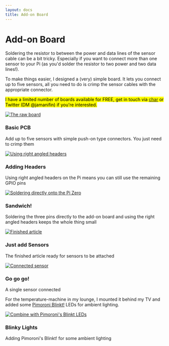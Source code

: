 ```yaml
---
layout: docs
title: Add-on Board
---
```


# Add-on Board

Soldering the resistor to between the power and data lines of the sensor cable can be a bit tricky. Especially if you want to connect more than one sensor to your Pi (as you'd solder the resistor to two power and two data lines!).

To make things easier, I designed a (very) simple board. It lets you connect up to five sensors, all you need to do is crimp the sensor cables with the appropriate connector.

<mark>I have a limited number of boards available for FREE, get in touch via [char](gitter.im/temperature-machine/) or Twitter (DM @jamanifin) if you're interested.</mark>

<div class="row">
  <div class="col-sm-6 col-md-4">
    <div class="thumbnail">
    <a href="../img/temperature-machine-add-on-1.png">
      <img src="../img/temperature-machine-add-on-1.png" alt="The raw board">
      </a>
      <div class="caption">
        <h3>Basic PCB</h3>
        <p>Add up to five sensors with simple push-on type connectors. You just need to crimp them</p>
      </div>
    </div>
  </div>
  <div class="col-sm-6 col-md-4">
    <div class="thumbnail">
      <a href="../img/temperature-machine-add-on-2.jpg">
        <img src="../img/temperature-machine-add-on-2.jpg" alt="Using right angled headers">
      </a>
      <div class="caption">
        <h3>Adding Headers</h3>
        <p>Using right angled headers on the Pi means you can still use the remaining GPIO pins</p>
      </div>
    </div>
  </div>
</div>
<div class="row">
  <div class="col-sm-6 col-md-4">
    <div class="thumbnail">
      <a href="../img/temperature-machine-add-on-3.jpg">
         <img src="../img/temperature-machine-add-on-3.jpg" alt="Soldering directly onto the Pi Zero">
      </a>
      <div class="caption">
        <h3>Sandwich!</h3>
        <p>Soldering the three pins directly to the add-on board and using the right angled headers keeps the whole thing small</p>
      </div>
    </div>
  </div>
  <div class="col-sm-6 col-md-4">
    <div class="thumbnail">
      <a href="../img/temperature-machine-add-on-4.jpg">
         <img src="../img/temperature-machine-add-on-4.jpg" alt="Finished article">
      </a>
      <div class="caption">
        <h3>Just add Sensors</h3>
        <p>The finished article ready for sensors to be attached</p>
      </div>
    </div>
  </div>
</div>
<div class="row">
  <div class="col-sm-6 col-md-4">
    <div class="thumbnail">
      <a href="../img/temperature-machine-add-on-6.jpg">
        <img src="../img/temperature-machine-add-on-6.jpg" alt="Connected sensor">
      </a>
      <div class="caption">
        <h3>Go go go!</h3>
        <p>A single sensor connected</p>
      </div>
    </div>
  </div>
</div>

For the temperature-machine in my lounge, I mounted it behind my TV and added some [Pimoroni Blinkt!](https://shop.pimoroni.com/products/blinkt) LEDs for ambient lighting. 

<div class="row">
  <div class="col-sm-6 col-md-4">
    <div class="thumbnail">
      <a href="../img/temperature-machine-add-on-5.jpg">
        <img src="../img/temperature-machine-add-on-5.jpg" alt="Combine with Pimoroni's Blinkt LEDs">
      </a>
      <div class="caption">
        <h3>Blinky Lights</h3>
        <p>Adding Pimoroni's Blinkt! for some ambient lighting</p>
      </div>
    </div>
  </div>
</div>

